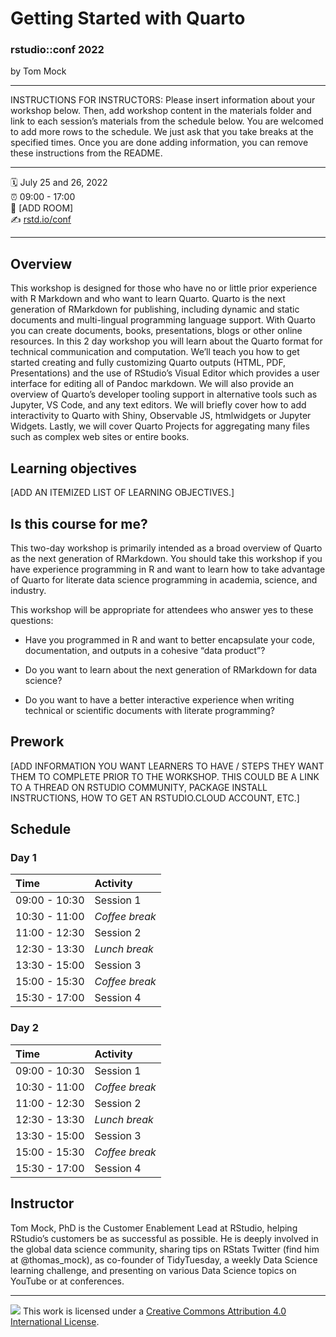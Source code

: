 Getting Started with Quarto
================

### rstudio::conf 2022

by Tom Mock

-----

INSTRUCTIONS FOR INSTRUCTORS: Please insert information about your
workshop below. Then, add workshop content in the materials folder and
link to each session’s materials from the schedule below. You are
welcomed to add more rows to the schedule. We just ask that you take
breaks at the specified times. Once you are done adding information, you
can remove these instructions from the README.

-----

:spiral_calendar: July 25 and 26, 2022  
:alarm_clock:     09:00 - 17:00  
:hotel:           \[ADD ROOM\]  
:writing_hand:    [rstd.io/conf](http://rstd.io/conf)

-----

## Overview

This workshop is designed for those who have no or little prior experience with R Markdown and who want to learn Quarto. Quarto is the next generation of RMarkdown for publishing, including dynamic and static documents and multi-lingual programming language support. With Quarto you can create documents, books, presentations, blogs or other online resources. In this 2 day workshop you will learn about the Quarto format for technical communication and computation. We’ll teach you how to get started  creating and fully customizing Quarto outputs (HTML, PDF, Presentations) and the use of RStudio’s Visual Editor which provides a user interface for editing all of Pandoc markdown. We will also provide an overview of Quarto’s developer tooling support in alternative tools such as Jupyter, VS Code, and any text editors. We will briefly cover how to add interactivity to Quarto with Shiny, Observable JS, htmlwidgets or Jupyter Widgets. Lastly, we will cover Quarto Projects for aggregating many files such as complex web sites or entire books.

## Learning objectives

[ADD AN ITEMIZED LIST OF LEARNING OBJECTIVES.]

## Is this course for me?

This two-day workshop is primarily intended as a broad overview of Quarto as the next generation of RMarkdown. You should take this workshop if you have experience programming in R and want to learn how to take advantage of Quarto for literate data science programming in academia, science, and industry.

This workshop will be appropriate for attendees who answer yes to these questions:

- Have you programmed in R and want to better encapsulate your code, documentation, and outputs in a cohesive “data product”?

- Do you want to learn about the next generation of RMarkdown for data science?

- Do you want to have a better interactive experience when writing technical or scientific documents with literate programming?

## Prework

\[ADD INFORMATION YOU WANT LEARNERS TO HAVE / STEPS THEY WANT THEM TO
COMPLETE PRIOR TO THE WORKSHOP. THIS COULD BE A LINK TO A THREAD ON
RSTUDIO COMMUNITY, PACKAGE INSTALL INSTRUCTIONS, HOW TO GET AN
RSTUDIO.CLOUD ACCOUNT, ETC.\]

## Schedule

### Day 1

| Time          | Activity         |
| :------------ | :--------------- |
| 09:00 - 10:30 | Session 1        |
| 10:30 - 11:00 | *Coffee break*   |
| 11:00 - 12:30 | Session 2        |
| 12:30 - 13:30 | *Lunch break*    |
| 13:30 - 15:00 | Session 3        |
| 15:00 - 15:30 | *Coffee break*   |
| 15:30 - 17:00 | Session 4        |

### Day 2

| Time          | Activity         |
| :------------ | :--------------- |
| 09:00 - 10:30 | Session 1        |
| 10:30 - 11:00 | *Coffee break*   |
| 11:00 - 12:30 | Session 2        |
| 12:30 - 13:30 | *Lunch break*    |
| 13:30 - 15:00 | Session 3        |
| 15:00 - 15:30 | *Coffee break*   |
| 15:30 - 17:00 | Session 4        |

## Instructor

Tom Mock, PhD is the Customer Enablement Lead at RStudio, helping RStudio’s customers be as successful as possible. He is deeply involved in the global data science community, sharing tips on RStats Twitter (find him at @thomas_mock), as co-founder of TidyTuesday, a weekly Data Science learning challenge, and presenting on various Data Science topics on YouTube or at conferences.

-----

![](https://i.creativecommons.org/l/by/4.0/88x31.png) This work is
licensed under a [Creative Commons Attribution 4.0 International
License](https://creativecommons.org/licenses/by/4.0/).
